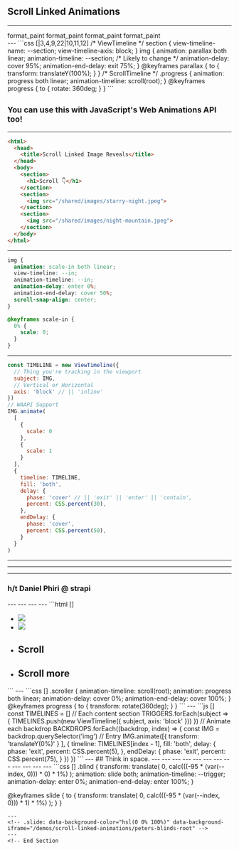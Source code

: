 <!-- .slide: class="title-slide title-slide--bottom" data-background-color="var(--citric)"-->
<!-- If you want to do everything in Canary with the polyfill -->
<!-- open -a /Applications/Google\ Chrome\ Canary.app --args --disable-blink-features=CSSScrollTimeline,ScrollTimeline -->
## Scroll Linked Animations
---
<!-- .slide: data-background-color="hsl(0 0% 0%)" -->
<div class="support-grid">
  <span class="browser-logo" data-browser="chrome"></span>
  <span class="browser-logo" data-browser="edge"></span>
  <span class="browser-logo" data-browser="safari"></span>
  <span class="browser-logo" data-browser="firefox"></span>
  <span class="browser-version" data-supported>
    <span class="material-symbols-outlined">
      format_paint
    </span>
  </span>
  <span class="browser-version" data-supported>
    <span class="material-symbols-outlined">
      format_paint
    </span>
  </span>
  <span class="browser-version" data-supported>
    <span class="material-symbols-outlined">
      format_paint
    </span>
  </span>
  <span class="browser-version" data-supported>
    <span class="material-symbols-outlined">
      format_paint
    </span>
  </span>
</div>
---
<!-- .slide: data-background-color="var(--selective)" -->
```css [|3,4,9,22|10,11,12]
/* ViewTimeline */
section {
  view-timeline-name: --section;
  view-timeline-axis: block;
}
img {
  animation: parallax both linear;
  animation-timeline: --section;
  /* Likely to change */
  animation-delay: cover 95%;
  animation-end-delay: exit 75%;
}
@keyframes parallax {
  to {
    transform: translateY(100%);
  }
}
/* ScrollTimeline */
.progress {
  animation: progress both linear;
  animation-timeline: scroll(root);
}
@keyframes progress {
  to {
    rotate: 360deg;
  }
}
```

<sub>You can use this with JavaScript's Web Animations API too!</sub>
---
<!-- .slide: data-background-color="hsl(0 0% 100%)" data-background-iframe="/demos/scroll-linked-animations/image-reveals" -->
---
<!-- .slide: data-background-color="var(--spearmint)" -->
```html []
<html>
  <head>
    <title>Scroll Linked Image Reveals</title>
  </head>
  <body>
    <section>
      <h1>Scroll 👇</h1>
    </section>
    <section>
      <img src="/shared/images/starry-night.jpeg">
    </section>
    <section>
      <img src="/shared/images/night-mountain.jpeg">
    </section>
  </body>
</html>
```
---
<!-- .slide: data-background-color="var(--blueberry)" -->
```css [|3,4,5,6]
img {
  animation: scale-in both linear;
  view-timeline: --in;
  animation-timeline: --in;
  animation-delay: enter 0%;
  animation-end-delay: cover 50%;
  scroll-snap-align: center;
}

@keyframes scale-in {
  0% {
    scale: 0;
  }
}

```
---
<!-- .slide: data-background-color="var(--selective)" -->
```js [|1-6,15,17-23]
const TIMELINE = new ViewTimeline({
  // Thing you're tracking in the viewport
  subject: IMG,
  // Vertical or Horizontal
  axis: 'block' // || 'inline'
})
// WAAPI Support
IMG.animate(
  [
    {
      scale: 0
    },
    {
      scale: 1
    }
  ],
  {
    timeline: TIMELINE,
    fill: 'both',
    delay: {
      phase: 'cover' // || 'exit' || 'enter' || 'contain', 
      percent: CSS.percent(30),
    },
    endDelay: {
      phase: 'cover', 
      percent: CSS.percent(50),
    }
  }
)

```
---
<!-- .slide: data-background-color="hsl(0 0% 0%)" data-background-iframe="/demos/scroll-linked-animations/tokyo-scroll" -->
---
<!-- .slide: data-background-color="hsl(0 0% 0%)" data-background-iframe="/demos/scroll-linked-animations/dj-deck" -->
---
<!-- .slide: data-background-color="hsl(0 0% 0%)" data-background-iframe="/demos/device/deviceorientation-dj" -->
<h3 class="daniel-phiri">h/t <span style="color: var(--fuschia)">Daniel Phiri</span> @ strapi</h3>
---
<!-- .slide: data-background-color="hsl(0 0% 100%)" data-background-iframe="/demos/scroll-linked-animations/this-is-a-box" -->
---
<!-- .slide: data-background-color="hsl(0 0% 100%)" data-background-iframe="/demos/scroll-linked-animations/stop-motion-apple" -->
---
<!-- .slide: data-background-color="hsl(0 0% 0%)" data-background-iframe="/demos/scroll-linked-animations/snap-parallax" -->
---
<!-- .slide: data-background-color="var(--citric)" -->
```html []
<body>
  <main>
    <ul class="backdrops">
      <li>
        <img src="backdrop-one.png">
      </li>
      <li>
        <img src="backdrop-two.png">
      </li>
    </ul>  
    <ul class="contents">
      <li>
        <h2>Scroll</h2>
      </li>
      <li>
        <h2>Scroll more</h2>
      </li>
    </ul>
  </main>
</body>
```
---
<!-- .slide: data-background-color="var(--cinnabar)" -->
```css []
.scroller {
  animation-timeline: scroll(root);
  animation: progress both linear;
  animation-delay: cover 0%;
  animation-end-delay: cover 100%;
}
@keyframes progress {
  to {
    transform: rotate(360deg);
  }
}
```
---
<!-- .slide: data-background-color="var(--chateau)" -->
```js []
const TIMELINES = []
// Each content section
TRIGGERS.forEach(subject => {
  TIMELINES.push(new ViewTimeline({
    subject,
    axis: 'block'
  }))
})
// Animate each backdrop
BACKDROPS.forEach((backdrop, index) => {
  const IMG = backdrop.querySelector('img')
  // Entry
  IMG.animate([{
    transform: 'translateY(0%)'
  }
  ], {
    timeline: TIMELINES[index - 1],
    fill: 'both',
    delay: {
      phase: 'exit', 
      percent: CSS.percent(5),
    },
    endDelay: {
      phase: 'exit', 
      percent: CSS.percent(75),
    }
  })
})
```
---
<!-- .slide: class="title-slide title-slide--top" data-background-color="var(--black)" -->
## Think in <span style="color: var(--fuschia)">space</span>.
---
<!-- .slide: data-background-color="hsl(0 0% 0%)" data-background-iframe="/demos/scroll-linked-animations/snap-directions" -->
---
<!-- .slide: data-background-iframe="/demos/scroll-linked-animations/criss-cross" -->
---
<!-- .slide: data-background-iframe="/demos/scroll-linked-animations/column-parallax" -->
---
<!-- ## Micro interactions
--- -->
<!-- .slide: data-background-color="hsl(0 0% 100%)" data-background-iframe="/demos/scroll-linked-animations/search-micro" -->
---
<!-- .slide: data-background-color="hsl(0 0% 100%)" data-background-iframe="/demos/scroll-linked-animations/avatar-micro" -->
---
<!-- .slide: data-background-color="hsl(0 0% 100%)" data-background-iframe="/demos/scroll-linked-animations/scalin-on-main" -->
---
<!-- .slide: data-background-color="hsl(0 0% 100%)" data-background-iframe="/demos/scroll-linked-animations/dynamic-island" -->
---
<!-- .slide: data-background-iframe="/demos/scroll-linked-animations/scrolltrigger-book" -->
---
<!-- .slide: data-background-iframe="/demos/scroll-linked-animations/prototype-book" -->
---
<!-- .slide: data-background-color="hsl(0 0% 100%)" data-background-iframe="/chrometober-2022/index.html" -->
---
<!-- .slide: data-background-video="/shared/video/peter.mp4" data-background-video-loop="true" data-background-video-muted="true" data-background-size="contain" data-background-color="var(--spearmint)"-->
---
<!-- .slide: data-background-color="var(--fuschia)" -->
```css []
.blind {
  transform: translate(
    0,
    calc(((-95 * (var(--index, 0))) * 0) * 1%)
  );
  animation: slide both;
  animation-timeline: --trigger;
  animation-delay: enter 0%;
  animation-end-delay: enter 100%;
}

@keyframes slide {
  to {
    transform: translate(
      0,
      calc(((-95 * (var(--index, 0))) * 1) * 1%)
    );
  }
}
```
---
<!-- .slide: data-background-color="hsl(0 0% 100%)" data-background-iframe="/demos/scroll-linked-animations/peters-blinds-root" -->
---
<!-- End Section